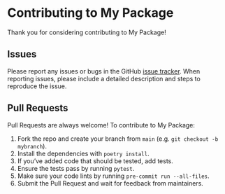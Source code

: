 # Contributing to My Package

Thank you for considering contributing to My Package!

## Issues
Please report any issues or bugs in the GitHub [issue tracker](https://github.com/andraghetti/bioelfa/issues). When reporting issues, please include a detailed description and steps to reproduce the issue.

## Pull Requests
Pull Requests are always welcome! To contribute to My Package:

1. Fork the repo and create your branch from `main` (e.g. `git checkout -b mybranch`).
2. Install the dependencies with `poetry install`.
3. If you’ve added code that should be tested, add tests.
4. Ensure the tests pass by running `pytest`.
5. Make sure your code lints by running `pre-commit run --all-files`.
6. Submit the Pull Request and wait for feedback from maintainers.
